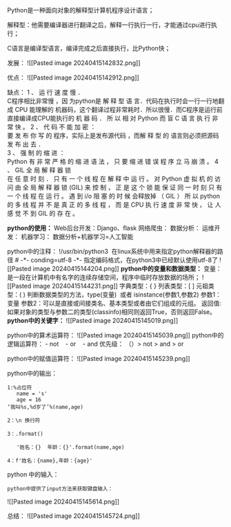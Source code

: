 Python是一种面向对象的解释型计算机程序设计语言；

解释型：他需要编译器进行翻译之后，解释一行执行一行，才能通过cpu进行执行；

C语言是编译型语言，编译完成之后直接执行，比Python快；

发展：
![[Pasted image 20240415142832.png]]

优点：
![[Pasted image 20240415142912.png]]

缺点：
1 、 运 行 速 度 慢 ．   
C程序相比非常慢 ，因 为python是 解 释 型 语 言．代码在执行时会一行一行地翻成 CPU 能理解的 机器码，这个翻译过程非常耗时．所以很慢．而C程序是运行前直接编译成CPU能执行的 机 器 码 ． 所 以 相 对 Python 而 盲 C 语   言 执 行 非 常 快 。
2 、 代 码 不 能 加 密 ：   
要 发 布 你 写 的 程序，实际上是发布源代码 ，而解 释 型 的 语言则必须把源码发 布 出 去 ．   
3 、 强 制 的 缩 进 ：   
Python 有 非 常 严 格 的 缩 进 语 法 ， 只 要 缩 进 错 误 程 序 立 马 崩 溃 。
4 、 GIL 全 局 解 释 器 锁   
在 任 意 时 刻 ． 只 有 一 个 线 程 在 解 释 中 运 行 。 对 Python 虚 拟 机 的 访 问 由 全 局 解 释 器 锁 (GIL)   来 控 制 ， 正 是 这 个 锁 能 保 证 同 一 时 刻 只 有 一 个 线 程 在 运 行 。 遇 到 i/o 阻 塞 的 时 候 会释放掉 （ GIL ） 所 以 python 的 多 线 程 并 不 是 真 正 的 多 线 程 ， 而 是 CPU 执 行 速 度 非 常 快 ， 让 人 感 觉 不 到 GIL 的 存 在 。 

**python的使用：**
	Web后台开发：Django、flask
	网络爬虫：
	数据分析：
	运维开发：
	机器学习：
	数据分析+机器学习=人工智能


python中的注释：
	!/usr/bin/python3  在linux系统中用来指定python解释器的路径
	\# -\*-  conding=utf-8 -\*- 指定编码格式，在python3中已经默认使用utf-8了
	![[Pasted image 20240415144204.png]]
**python中的变量和数据类型：**
	变量：是一段在计算机中有名字的连续存储空间，程序中临时存放数据的场所；
![[Pasted image 20240415144231.png]]
	字典类型：{ }
	列表类型：[ ]
	元祖类型：( )
	判断数据类型的方法，type(变量)  或者 isinstance(参数1,参数2)
		参数1：变量
		参数2：可以是直接或间接类名、基本类型或者由它们组成的元组。
		返回值: 如果对象的类型与参数二的类型(classinfo)相同则返回True，否则返回False。
**python中的关键字：**
![[Pasted image 20240415145019.png]]

python中的算术运算符：
![[Pasted image 20240415145039.png]]
python中的逻辑运算符：
	- not    
	- or    
	- and
	优先级： （）> not > and > or

python中的赋值运算符：
![[Pasted image 20240415145239.png]]

python中的输出：

	1:%占位符
	   name = 's'
	   age = 16
	‘我叫%s,%d岁了’%(name,age)
	
	2：\n 换行符
	
	3：.format()
	
	   '姓名：{}  年龄：{}'.format(name,age)
	
	4：f'姓名：{name},年龄：{age}'

python 中的输入：

	python中提供了input方法来获取键盘输入：
![[Pasted image 20240415145614.png]]


总结：
![[Pasted image 20240415145724.png]]
